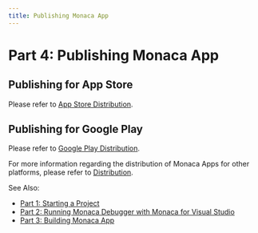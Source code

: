 ```yaml
---
title: Publishing Monaca App
---
```


# Part 4: Publishing Monaca App

## Publishing for App Store

Please refer to [App Store Distribution](/en/monaca_ide/manual/deploy/appstore).

## Publishing for Google Play

Please refer to [Google Play Distribution](/en/monaca_ide/manual/deploy/google_play).

For more information regarding the distribution of Monaca Apps for other
platforms, please refer to [Distribution](/en/monaca_ide/manual/deploy).

See Also:

- [Part 1: Starting a Project](../starting_project)
- [Part 2: Running Monaca Debugger with Monaca for Visual Studio](../testing_debugging)
- [Part 3: Building Monaca App](../building_app)
